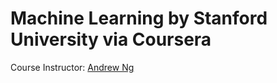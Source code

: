# Machine Learning by Stanford University via Coursera

Course Instructor: [Andrew Ng](http://www.andrewng.org/about/)